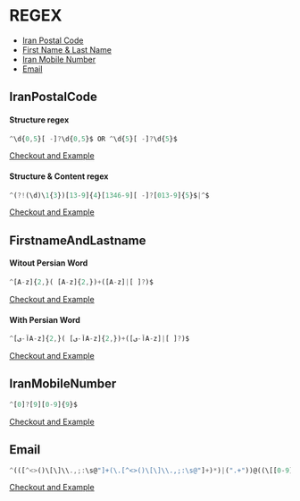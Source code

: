 # REGEX

* [Iran Postal Code](#iranpostalcode)
* [First Name & Last Name](#firstnameandlastname)
* [Iran Mobile Number](#iranmobilenumber)
* [Email](#email)

## IranPostalCode

#### Structure regex
```js
^\d{0,5}[ -]?\d{0,5}$ OR ^\d{5}[ -]?\d{5}$
```
[Checkout and Example](https://regex101.com/r/CoGm0i/1)

#### Structure & Content regex
```js
^(?!(\d)\1{3})[13-9]{4}[1346-9][ -]?[013-9]{5}$|^$
```
[Checkout and Example](https://regex101.com/r/gAiZ7F/1)


## FirstnameAndLastname
#### Witout Persian Word
```js
^[A-z]{2,}( [A-z]{2,})+([A-z]|[ ]?)$
```
[Checkout and Example](https://regex101.com/r/wIkoxd/1)

#### With Persian Word
```js
^[آ-یA-z]{2,}( [آ-یA-z]{2,})+([آ-یA-z]|[ ]?)$
```
[Checkout and Example](https://regex101.com/r/gg77DK/1)

## IranMobileNumber
```js
^[0]?[9][0-9]{9}$
```
[Checkout and Example](https://regex101.com/r/gPDC8x/1)

## Email
```js
^(([^<>()\[\]\\.,;:\s@"]+(\.[^<>()\[\]\\.,;:\s@"]+)*)|(".+"))@((\[[0-9]{1,3}\.[0-9]{1,3}\.[0-9]{1,3}\.[0-9]{1,3}\])|(([a-zA-Z\-0-9]+\.)+[a-zA-Z]{2,}))$
```
[Checkout and Example](https://regex101.com/r/CIKrF5/1)

